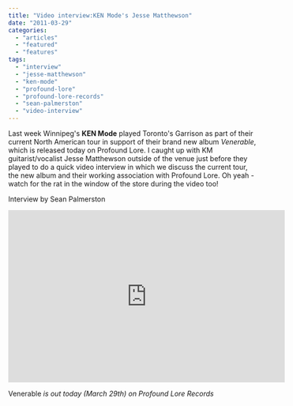 ```yaml
---
title: "Video interview:KEN Mode's Jesse Matthewson"
date: "2011-03-29"
categories: 
  - "articles"
  - "featured"
  - "features"
tags: 
  - "interview"
  - "jesse-matthewson"
  - "ken-mode"
  - "profound-lore"
  - "profound-lore-records"
  - "sean-palmerston"
  - "video-interview"
---
```


Last week Winnipeg's **KEN Mode** played Toronto's Garrison as part of their current North American tour in support of their brand new album _Venerable_, which is released today on Profound Lore. I caught up with KM guitarist/vocalist Jesse Matthewson outside of the venue just before they played to do a quick video interview in which we discuss the current tour, the new album and their working association with Profound Lore. Oh yeah - watch for the rat in the window of the store during the video too!

Interview by Sean Palmerston

<iframe title="YouTube video player" width="560" height="349" src="http://www.youtube.com/embed/RRa6l9kBfnA" frameborder="0" allowfullscreen></iframe>

 Venerable _is out today (March 29th) on Profound Lore Records_
